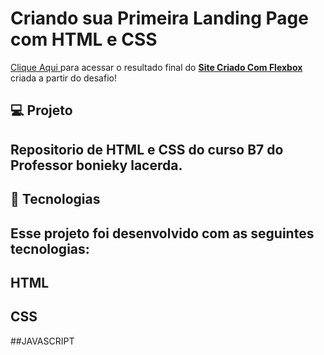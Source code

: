 # Criando sua Primeira Landing Page com HTML e CSS
<a href="https://euchristianferreira.github.io/Criando-sua-Primeira-Landing-Page-com-HTML-CSS/" rel="nofollow">Clique Aqui </a>
 para acessar o resultado final do <b><a href="https://euchristianferreira.github.io/Criando-sua-Primeira-Landing-Page-com-HTML-CSS/" rel="nofollow">Site Criado Com Flexbox </a> </b> criada a partir do desafio!


##  💻 Projeto
## Repositorio de HTML e CSS do curso B7 do Professor bonieky lacerda.

## 🚀 Tecnologias
## Esse projeto foi desenvolvido com as seguintes tecnologias:
## HTML
## CSS
##JAVASCRIPT
